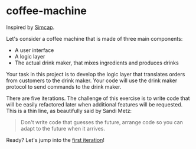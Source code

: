 # coffee-machine

Inspired by [Simcap](http://simcap.github.io/coffeemachine/index.html).

Let's consider a coffee machine that is made of three main components:

- A user interface
- A logic layer
- The actual drink maker, that mixes ingredients and produces drinks

Your task in this project is to develop the logic layer that translates orders from customers to the drink maker. Your code will use the drink maker protocol to send commands to the drink maker.

There are five iterations. The challenge of this exercise is to write code that will be easily refactored later when additional features will be requested. This is a thin line, as beautifully said by Sandi Metz:

> Don't write code that guesses the future, arrange code so you can adapt to the future when it arrives.

Ready? Let's jump into the [first iteration](./spec/Iteration1.md)!
